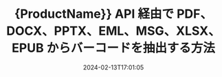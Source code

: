 ---
############################# Static ############################
layout: "auto-gen-parser"
date: 2024-02-13T17:01:05
draft: false
otherformats: vsdm vsdx vssm vssx vstm vstx vsx vtx xlam xls xlsb xlsm xlsx xlt xltm xltx

############################# Head ############################
head_title: "Java API 経由で Excel、Word、PDF、およびその他のドキュメントからバーコードを抽出します"
head_description: "GroupDocs.Parser for Java を使用すると、ソフトウェア開発者は、Java アプリ内の PDF、MS Excel、Word、PowerPoint、Outlook、OneNote などのドキュメントからバーコードを抽出できます。"

############################# Header ############################
title: "{ProductName}} API 経由で PDF、DOCX、PPTX、EML、MSG、XLSX、EPUB からバーコードを抽出する方法"
description: "GroupDocs.Parser for Java API を使用すると、ソフトウェア開発者は、PDF、Word (DOC、DOCX)、Excel (XLS、XLSX)、PowerPoint( PPT、{ 330})、Outlook (EML、MSG)、その他多くのドキュメントのページ領域。"
bg_image: "https://cms.admin.containerize.com/templates/aspose/App_Themes/V3/images/bg/header1.png"
bg_overlay: false
button:
    enable: true
    icon: "fas fa-arrow-down"
    label: "無料トライアルをダウンロード"
    link: "https://downloads.groupdocs.com/parser/java"

############################# SubMenu ############################
submenu:
    enable: true

    left:
        img_alt: "GroupDocs.Parser for Java"
        image: "https://cms.admin.containerize.com/templates/groupdocs/images/product-logos/90x90-noborder/groupdocs-parser-java.png"
        product: "GroupDocs.Parser"
        platform: "Java"

    middle:
        button:

            # button loop
            - link: "https://apireference.groupdocs.com/parser/java"
              text: "APIリファレンス"

            # button loop
            - link: "https://github.com/groupdocs-parser"
              text: "コード例"

            # button loop
            - link: "https://products.groupdocs.app/parser/family"
              text: "ライブデモ"

            # button loop
            - link: "https://purchase.groupdocs.com/pricing/parser/java"
              text: "価格設定"

    right:
        link_download: "https://downloads.groupdocs.com/parser"
        link_learn: "https://docs.groupdocs.com/parser/java"
        link_buy: "https://purchase.groupdocs.com"

############################# About ############################
about:
    enable: true
    title: "RTF ファイルからバーコードを抽出する方法 Java API?"
    content: |
        バーコード画像は、情報を視覚的なパターンにエンコードするために使用できる、一連の平行な黒い線とさまざまな幅の白いスペースで構成されます。これは 1970 年代に導入され、現在では商業ビジネスの普遍的な部分となっています。 GroupDocs.Parser for Java は、ソフトウェア プログラマーがさまざまな種類のドキュメントを解析し、そこからテキスト、画像、バーコードを抽出するためのアプリケーションを構築できるようにする強力な API です。 PDF、電子メール、電子ブック、Microsoft Office 形式などの最も一般的なドキュメント タイプのサポートが含まれています: Word (DOC、DOCX)、PowerPoint (PPT、{330 })、Excel (XLS、XLSX)、電子メール (EML、MSG) 形式など。 Java API には、プレーン テキストの抽出、構造化テキストの抽出、マークダウン形式のテキストの抽出、特定のページまたはページ領域からのテキストの抽出、文書からのバーコードの抽出、抽出など、ドキュメントの解析とデータ抽出に関連するいくつかの重要な機能のサポートが含まれています。メタデータや画像など。
        
        

############################# Steps ############################
steps:
    enable: true
    title_left: "Java の RTF からバーコードを抽出します"
    content_left: |
        [GroupDocs.Parser for Java](/ja/parser/java/) を使用すると、Java 開発者は、いくつかの簡単な手順を実装することで、RTF ファイルからバーコードを簡単に抽出できます。
        
        * 最初のドキュメントの [Parser](https://reference.groupdocs.com/net/parser/groupdocs.parser/parser) オブジェクトをインスタンス化します。
        * ファイルがバーコード抽出をサポートしているかどうかを確認します。
        * [getBarcodes](https://reference.groupdocs.com/parser/java/com.groupdocs.parser/parser/#getBarcodes--) メソッドを呼び出し、のコレクションを取得します。[PageBarcodeArea](https://reference.groupdocs.com/parser/java/com.groupdocs.parser.data/pagebarcodearea/) オブジェクト。
        * コレクションを反復処理して、バーコード値を取得します。

    title_right: "バーコード抽出の詳細"
    content_right: |
        * <a href="https://docs.groupdocs.com/parser/java/extract-barcodes-from-document/">文書からバーコードを抽出する方法</a>
        * <a href="https://docs.groupdocs.com/parser/java/extract-barcodes-from-document-page/">ドキュメントページからバーコードを抽出する方法</a>
        * <a href="https://docs.groupdocs.com/parser/java/extract-barcodes-from-document-page-area/">文書ページ領域からバーコードを抽出する方法</a>
    
    code: |
     {{% parser/additional-styles %}}
     {{< parser/code-parser title="Java サンプルコードを使用して RTF ファイルからバーコードを抽出する方法">}}

        ```java    
        // GroupDocs.Parser API を使用して RTF ファイルからバーコードを抽出します
        // Parserクラスのインスタンスを作成する
        try (Parser parser = new Parser(Constants.SamplePdfWithBarcodes)) {
            // // ファイルがバーコード抽出をサポートしているかどうかを確認します
            if (!parser.getFeatures().isBarcodes()) {
                System.out.println("このファイルはバーコード抽出をサポートしていません。");
                return;
            }

            // {steps.code.scan}
            Iterable<PageBarcodeArea> barcodes = parser.getBarcodes();

            // バーコードを反復処理する
            for (PageBarcodeArea barcode : barcodes) {
                // ページインデックスを印刷する
                System.out.println("Page: " + barcode.getPage().getIndex());
                // バーコード値を印刷する
                System.out.println("Value: " + barcode.getValue());
            }
        }
        ```
     {{< /parser/code-parser >}}

############################# More ############################
more:
    enable: true
    title_left: "システム要求"
    content_left: |
        GroupDocs.Parser for Java API は、すべての主要なプラットフォームとオペレーティング システムでサポートされています。以下のコードを実行する前に、次の前提条件がシステムにインストールされていることを確認してください。
        
        * オペレーティング システム: Microsoft Windows、Linux、MacOS
        * 開発環境: NetBeans, Intellij IDEA, Eclipse, etc.
        * フレームワーク
        * GroupDocs.Parser for Java の最新バージョンを [Maven](https://repository.groupdocs.com/webapp/#/artifacts/browse/tree/General/repo/com/groupdocs/groupdocs-parser) からダウンロードします

    title_right: "GroupDocs.Parser for Java を使用する理由"
    content_right: |
        * サポートされているドキュメントからのプレーン テキスト抽出のサポート    
        * ユーザー定義のテンプレートを使用したドキュメントの解析    
        * 構造化テキスト抽出を完全にサポート    
        * キーワードおよび正規表現によるテキスト検索    
        * 書式設定されたテキスト、メタデータ、画像、コンテナ、添付ファイルを抽出します    
        * サポートされている一部のドキュメント形式の目次を抽出します    
        * PDF ドキュメントからのフォーム データを解析する    
        * ドキュメントからハイパーリンクを抽出する   

############################# Demos ############################
demos:
    enable: true
    title: "ライブ デモ - オンライン RTF からバーコードを抽出"
    content: |
       [GroupDocs.Parser ライブ デモ](https://products.groupdocs.app/parser/barcodes/rtf) Web サイトにアクセスして、今すぐ RTF ファイルからバーコードを抽出してください。
       ライブデモには次のようなメリットがあります。
        
############################# About Formats ############################
about_formats:
    enable: true

############################# More Formats ############################
more_formats:
    enable: true
    title: "他のドキュメント形式からバーコードを抽出する"
    content: |
        Java ドキュメントは、ファイル形式と画像の API を解析してバーコードを抽出します。以下に示すように、いくつかの一般的なファイル形式のデータを抽出します。

############################# Back to top ###############################
back_to_top:
    enable: true
---